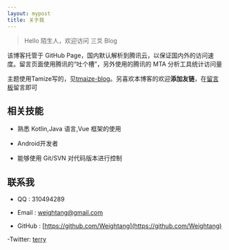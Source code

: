 ```yaml
---
layout: mypost
title: 关于我
---
```


> Hello 陌生人，欢迎访问 三爻 Blog

该博客托管于 GitHub Page，国内默认解析到腾讯云，以保证国内外的访问速度。留言页面使用腾讯的“吐个槽”，另外使用的腾讯的 MTA 分析工具统计访问量

主题使用Tamize写的，见[tmaize-blog](https://github.com/TMaize/tmaize-blog)。另喜欢本博客的欢迎**添加友链**，在[留言板](chat.html)留言即可

## 相关技能

- 熟悉 Kotlin,Java 语言,Vue 框架的使用

- Android开发者

- 能够使用 Git/SVN 对代码版本进行控制

## 联系我

- QQ : 310494289

- Email : [weightang@gmail.com](https://mail.google.com/mail/u/0/?tab=wm&ogbl#inbox?compose=new)

- GitHub : [https://github.com/Weightang](https://github.com/Weightang)

-Twitter: [terry](https://twitter.com/terry_weightang)
